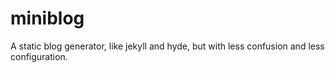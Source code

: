 miniblog
========

A static blog generator, like jekyll and hyde, but with less confusion and less configuration.
